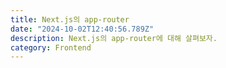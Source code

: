 ```yaml
---
title: Next.js의 app-router
date: "2024-10-02T12:40:56.789Z"
description: Next.js의 app-router에 대해 살펴보자.
category: Frontend
---
```

